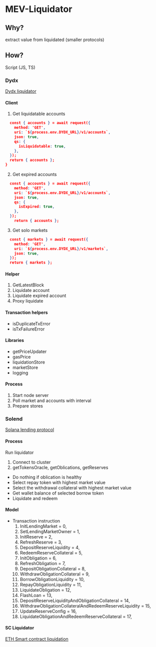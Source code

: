 # MEV-Liquidator

## Why? 
extract value from liquidated (smaller protocols)


## How?
Script (JS, TS)

### Dydx
[Dydx liquidator](https://github.com/dydxprotocol/liquidator/blob/master/src/index.ts)
#### Client
1. Get liquidatable accounts

```json
  const { accounts } = await request({
    method: 'GET',
    uri: `${process.env.DYDX_URL}/v1/accounts`,
    json: true,
    qs: {
      isLiquidatable: true,
    },
  });
  return { accounts };
}
```

2. Get expired accounts
```json
  const { accounts } = await request({
    method: 'GET',
    uri: `${process.env.DYDX_URL}/v1/accounts`,
    json: true,
    qs: {
      isExpired: true,
    },
  });
    return { accounts };
```

3. Get solo markets
```json
  const { markets } = await request({
    method: 'GET',
    uri: `${process.env.DYDX_URL}/v1/markets`,
    json: true,
  });
  return { markets };
```
#### Helper
1. GetLatestBlock
2. Liquidate account
3. Liquidate expired account
4. Proxy liquidate

#### Transaction helpers
- isDuplicateTxError
- isTxFailureError

#### Libraries
- getPriceUpdater
- gasPrice
- liquidationStore
- marketStore
- logging

#### Process
1. Start node server
2. Poll market and accounts with interval
3. Prepare stores

### Solend
[Solana lending protocol](https://github.com/solendprotocol/liquidator/blob/main/src/liquidate.ts)

#### Process
Run liquidator
1. Connect to cluster
2. getTokensOracle, getOblications, getReserves

- Do nothing if oblication is healthy
- Select repay token with highest market value
- Select the withdrawal collateral with highest market value
- Get wallet balance of selected borrow token
- Liquidate and redeem

#### Model
- Transaction instruction
  1. InitLendingMarket = 0,
  2. SetLendingMarketOwner = 1,
  3. InitReserve = 2,
  4. RefreshReserve = 3,
  5. DepositReserveLiquidity = 4,
  6. RedeemReserveCollateral = 5,
  7. InitObligation = 6,
  8. RefreshObligation = 7,
  9. DepositObligationCollateral = 8,
  10. WithdrawObligationCollateral = 9,
  11. BorrowObligationLiquidity = 10,
  12. RepayObligationLiquidity = 11,
  13. LiquidateObligation = 12,
  14. FlashLoan = 13,
  15. DepositReserveLiquidityAndObligationCollateral = 14,
  16. WithdrawObligationCollateralAndRedeemReserveLiquidity = 15,
  17. UpdateReserveConfig = 16,
  18. LiquidateObligationAndRedeemReserveCollateral = 17,

#### SC Liquidator
[ETH Smart contract liquidation ](https://github.com/aparnakr/LiquidatorBot)



